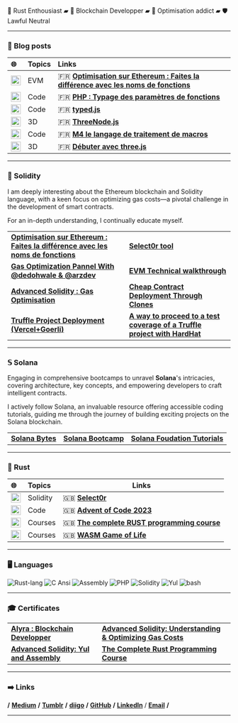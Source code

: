 

🦀 Rust Enthousiast ▰ 🔗 Blockchain Developper ▰ 🚀 Optimisation addict ▰ 🛡️ Lawful Neutral

----

### 📝  Blog posts

| 🌐        | Topics     | Links                                                                                                                                                                                                              |
| :----------- | :--------- | :----------------------------------------------------------------------------------------------------------------------------------------------------------------------------------------------------------------- |
| <img src="https://img.shields.io/badge/-gray.svg?logo=medium" alt="Medium" width="22">       | EVM     | 🇫🇷 **[Optimisation sur Ethereum : Faites la différence avec les noms de fonctions](https://medium.com/@franck.maussand/optimisation-sur-ethereum-faites-la-diff%C3%A9rence-avec-les-noms-de-fonctions-ba4692c9e39f)** |
| <img src="https://img.shields.io/badge/-gray.svg?logo=tumblr" alt="Tumblr" width="22">    | Code       | 🇫🇷 **[PHP : Typage des paramètres de fonctions](https://www.tumblr.com/laugharne-me/56910153196/php-typage-parametres-fonctions)**                                                                                               |
| <img src="https://img.shields.io/badge/-gray.svg?logo=tumblr" alt="Tumblr" width="22">      | Code       | 🇫🇷 **[typed.js](https://www.tumblr.com/laugharne-me/20671183955/typed-js)**                                                                                                                                                      |
| <img src="https://img.shields.io/badge/-gray.svg?logo=tumblr" alt="Tumblr" width="22">        | 3D         | 🇫🇷 **[ThreeNode.js](https://www.tumblr.com/laugharne-me/15710609836/threenode-js)**                                                                                                                                              |
| <img src="https://img.shields.io/badge/-gray.svg?logo=github" alt="GitHub" width="22">      | Code       | 🇫🇷 **[M4 le langage de traitement de macros](https://github.com/Laugharne/m4_le_langage_de_traitement_de_macros)**                                                                                            |
| <img src="https://img.shields.io/badge/-gray.svg?logo=tumblr" alt="Tumblr" width="22">      | 3D         | 🇫🇷 **[Débuter avec three.js](https://www.tumblr.com/laugharne-me/11781335852/debuter-avec-three-js)**                                                                                                                            |

----
### 💎  Solidity

I am deeply interesting about the Ethereum blockchain and Solidity language, with a keen focus on optimizing gas costs—a pivotal challenge in the development of smart contracts.

For an in-depth understanding, I continually educate myself.

<table>

  <tr>
    <td><b><a href="https://github.com/Laugharne/Optimal_Function_Names">Optimisation sur Ethereum : Faites la différence avec les noms de fonctions</a></b></td>
    <td><b><a href="https://github.com/Laugharne/select0r">Select0r tool</a></b>
    </td>
  </tr>

  <tr>
    <td><b><a href="https://github.com/Laugharne/gas_optimization_panel
">Gas Optimization Pannel With @dedohwale & @arzdev</a></b></td>
    <td><b><a href="https://github.com/Laugharne/EVM_Technical_walkthrough">EVM Technical walkthrough</a></b>
    </td>
  </tr>

  <tr>
    <td><b><a href="https://github.com/Laugharne/advanced_solidity_gas_optimisation
">Advanced Solidity : Gas Optimisation</a></b></td>
    <td><b><a href="https://github.com/Laugharne/cheap_contract_deployment_through_clones">Cheap Contract Deployment Through Clones</a></b>
    </td>
  </tr>

  <tr>
    <td><b><a href="https://github.com/Laugharne/alyra_dapp_deploy
">Truffle Project Deployment (Vercel+Goerli)</a></b></td>
    <td><b><a href="https://github.com/Laugharne/coverage_hh">A way to proceed to a test coverage of a Truffle project with HardHat</a></b>
    </td>
  </tr>

</table>



----
### 𝕊  Solana

Engaging in comprehensive bootcamps to unravel **Solana**'s intricacies, covering architecture, key concepts, and empowering developers to craft intelligent contracts.

I actively follow Solana, an invaluable resource offering accessible coding tutorials, guiding me through the journey of building exciting projects on the Solana blockchain.


<table>
  <tr>
    <td><b><a href="https://github.com/Laugharne/solana_bytes">Solana Bytes</a></b></td>
    <td><b><a href="https://github.com/Laugharne/solana_bootcamp">Solana Bootcamp</a></b></td>
    <td><b><a href="https://github.com/Laugharne/solana_foundation_tutorials">Solana Foudation Tutorials</a></b></td>
  </tr>
</table>

----
### 🦀  Rust

| 🌐  | Topics    | Links                                                                                                               |
| :----- | :-------- | ------------------------------------------------------------------------------------------------------------------- |
| <img src="https://img.shields.io/badge/-gray.svg?logo=github" alt="GitHub" width="22"> | Solidity  | 🇬🇧 **[Select0r](https://github.com/Laugharne/select0r)**                                                               |
| <img src="https://img.shields.io/badge/-gray.svg?logo=github" alt="GitHub" width="22"> | Code      | 🇬🇧 **[Advent of Code 2023](https://github.com/Laugharne/advent_of_code_2023)**                                         |
| <img src="https://img.shields.io/badge/-gray.svg?logo=github" alt="GitHub" width="22"> | Courses   | 🇬🇧 **[The complete RUST programming course](https://github.com/Laugharne/udemy_the_complete_rust_programming_course)** |
| <img src="https://img.shields.io/badge/-gray.svg?logo=github" alt="GitHub" width="22"> | Courses   | 🇬🇧 **[WASM Game of Life](https://github.com/Laugharne/wasm-game-of-life)**                                             |

----
### 🖥️  Languages

<img src="https://img.shields.io/badge/Rust-gray.svg?logo=rust&logoColor=red" alt="Rust-lang">  <img src="https://img.shields.io/badge/C Ansi-gray.svg?logo=c" alt="C Ansi">  <img src="https://img.shields.io/badge/Assembly-gray.svg?logo=assemblyscript&logoColor=yellow" alt="Assembly">  <img src="https://img.shields.io/badge/PHP-gray.svg?logo=php" alt="PHP">  <img src="https://img.shields.io/badge/Solidity-gray.svg?logo=solidity" alt="Solidity">  <img src="https://img.shields.io/badge/Yul-gray.svg?logo=y" alt="Yul">  <img src="https://img.shields.io/badge/Bash-gray.svg?logo=gnubash" alt="bash">


----
### 🎓  Certificates

<table>

  <tr>
    <td><b><a href="https://certificate.bcdiploma.com/check/0770624BBEEFA3F9CFD293BCD4B0598BF90C51C741E0633E6935538F6CE05FECdVN0Mnp0M3k2NFJPVm9VQ0ZSa1pibTdWL2c1TUtRUUp6UnRKcUdIMWt1VjFpdU5G">Alyra : Blockchain Developper</a></b></td>
    <td><b><a href="https://www.udemy.com/certificate/UC-5135d45b-70ee-46e5-9d3e-8b859e4ba161/"> Advanced Solidity: Understanding & Optimizing Gas Costs</a></b>
    </td>
  </tr>

  <tr>
    <td><b><a href="https://www.udemy.com/certificate/UC-ef9438ea-92b7-4f42-a91e-46ff28006419/"> Advanced Solidity: Yul and Assembly</a></b></td>
    <td><b><a href="https://www.udemy.com/certificate/UC-82d2d8e0-8e3d-43b3-adb1-631ccaa59b73/">The Complete Rust Programming Course</a></b>
    </td>
  </tr>

</table>

----
### ➡️  Links

**/** **[Medium](https://medium.com/@franck.maussand)** **/** **[Tumblr](https://www.tumblr.com/laugharne-me)** **/** **[diigo](https://www.diigo.com/user/laugharne_me)** **/** **[GitHub](https://github.com/Laugharne)** **/** **[LinkedIn](https://www.linkedin.com/in/franckmaussand/)** / **[Email](mailto:franck@maussand.net)** **/**

----

